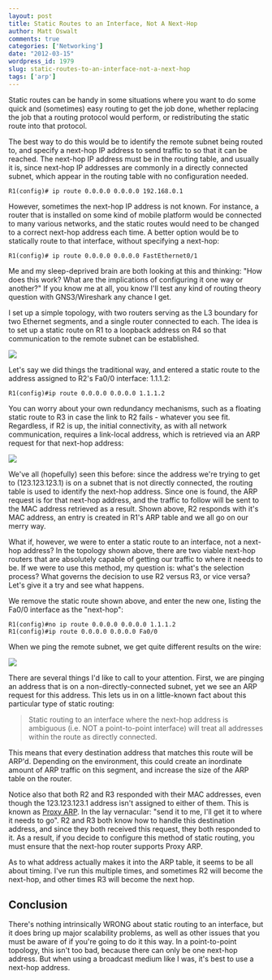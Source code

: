 ```yaml
---
layout: post
title: Static Routes to an Interface, Not A Next-Hop
author: Matt Oswalt
comments: true
categories: ['Networking']
date: "2012-03-15"
wordpress_id: 1979
slug: static-routes-to-an-interface-not-a-next-hop
tags: ['arp']
---
```



Static routes can be handy in some situations where you want to do some quick and (sometimes) easy routing to get the job done, whether replacing the job that a routing protocol would perform, or redistributing the static route into that protocol.

The best way to do this would be to identify the remote subnet being routed to, and specify a next-hop IP address to send traffic to so that it can be reached. The next-hop IP address must be in the routing table, and usually it is, since next-hop IP addresses are commonly in a directly connected subnet, which appear in the routing table with no configuration needed.
    
    R1(config)# ip route 0.0.0.0 0.0.0.0 192.168.0.1

However, sometimes the next-hop IP address is not known. For instance, a router that is installed on some kind of mobile platform would be connected to many various networks, and the static routes would need to be changed to a correct next-hop address each time. A better option would be to statically route to that interface, without specifying a next-hop:
    
    R1(config)# ip route 0.0.0.0 0.0.0.0 FastEthernet0/1

Me and my sleep-deprived brain are both looking at this and thinking: "How does this work? What are the implications of configuring it one way or another?" If you know me at all, you know I'll test any kind of routing theory question with GNS3/Wireshark any chance I get.

I set up a simple topology, with two routers serving as the L3 boundary for two Ethernet segments, and a single router connected to each. The idea is to set up a static route on R1 to a loopback address on R4 so that communication to the remote subnet can be established.

[![](assets/2012/03/topology.png)](assets/2012/03/topology.png)

Let's say we did things the traditional way, and entered a static route to the address assigned to R2's Fa0/0 interface: 1.1.1.2:

    R1(config)#ip route 0.0.0.0 0.0.0.0 1.1.1.2

You can worry about your own redundancy mechanisms, such as a floating static route to R3 in case the link to R2 fails - whatever you see fit. Regardless, if R2 is up, the initial connectivity, as with all network communication, requires a link-local address, which is retrieved via an ARP request for that next-hop address:

[![](assets/2012/03/old_arp.png)](assets/2012/03/old_arp.png)

We've all (hopefully) seen this before: since the address we're trying to get to (123.123.123.1) is on a subnet that is not directly connected, the routing table is used to identify the next-hop address. Since one is found, the ARP request is for that next-hop address, and the traffic to follow will be sent to the MAC address retrieved as a result. Shown above, R2 responds with it's MAC address, an entry is created in R1's ARP table and we all go on our merry way.

What if, however, we were to enter a static route to an interface, not a next-hop address? In the topology shown above, there are two viable next-hop routers that are absolutely capable of getting our traffic to where it needs to be. If we were to use this method, my question is: what's the selection process? What governs the decision to use R2 versus R3, or vice versa? Let's give it a try and see what happens.

We remove the static route shown above, and enter the new one, listing the Fa0/0 interface as the "next-hop":

    R1(config)#no ip route 0.0.0.0 0.0.0.0 1.1.1.2
    R1(config)#ip route 0.0.0.0 0.0.0.0 Fa0/0

When we ping the remote subnet, we get quite different results on the wire:

[![](assets/2012/03/new_arp.png)](assets/2012/03/new_arp.png)

There are several things I'd like to call to your attention. First, we are pinging an address that is on a non-directly-connected subnet, yet we see an ARP request for this address. This lets us in on a little-known fact about this particular type of static routing:

> Static routing to an interface where the next-hop address is ambiguous (i.e. NOT a point-to-point interface) will treat all addresses within the route as directly connected.

This means that every destination address that matches this route will be ARP'd. Depending on the environment, this could create an inordinate amount of ARP traffic on this segment, and increase the size of the ARP table on the router.

Notice also that both R2 and R3 responded with their MAC addresses, even though the 123.123.123.1 address isn't assigned to either of them. This is known as [Proxy ARP](http://en.wikipedia.org/wiki/Proxy_ARP). In the lay vernacular: "send it to me, I'll get it to where it needs to go". R2 and R3 both know how to handle this destination address, and since they both received this request, they both responded to it. As a result, if you decide to configure this method of static routing, you must ensure that the next-hop router supports Proxy ARP.

As to what address actually makes it into the ARP table, it seems to be all about timing. I've run this multiple times, and sometimes R2 will become the next-hop, and other times R3 will become the next hop.

## Conclusion

There's nothing intrinsically WRONG about static routing to an interface, but it does bring up major scalability problems, as well as other issues that you must be aware of if you're going to do it this way. In a point-to-point topology, this isn't too bad, because there can only be one next-hop address. But when using a broadcast medium like I was, it's best to use a next-hop address.
